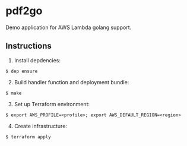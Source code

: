 # pdf2go

Demo application for AWS Lambda golang support.

## Instructions

1) Install depdencies:

```
$ dep ensure
```

2) Build handler function and deployment bundle:

```
$ make
```

3) Set up Terraform environment:

```
$ export AWS_PROFILE=<profile>; export AWS_DEFAULT_REGION=<region>
```

4) Create infrastructure:

```
$ terraform apply
```
